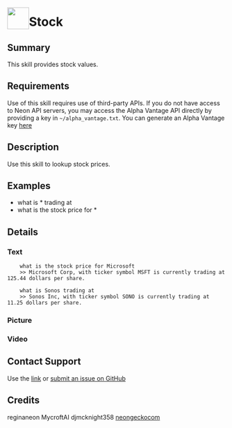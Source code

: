 # <img src='https://0000.us/klatchat/app/files/neon_images/icons/neon_skill.png' card_color="#FF8600" width="50" style="vertical-align:bottom">Stock

## Summary

This skill provides stock values.

## Requirements

Use of this skill requires use of third-party APIs. If you do not have access to Neon API servers, you may access the
Alpha Vantage API directly by providing a key in `~/alpha_vantage.txt`. You can generate an Alpha Vantage key
[here](https://www.alphavantage.co/support/#api-key)

## Description

Use this skill to lookup stock prices.


## Examples

* what is * trading at
* what is the stock price for *

## Details

### Text

        what is the stock price for Microsoft
        >> Microsoft Corp, with ticker symbol MSFT is currently trading at 125.44 dollars per share. 

        what is Sonos trading at
        >> Sonos Inc, with ticker symbol SONO is currently trading at 11.25 dollars per share.

### Picture

### Video

  

## Contact Support

Use the [link](https://neongecko.com/ContactUs) or [submit an issue on GitHub](https://help.github.com/en/articles/creating-an-issue)

## Credits

reginaneon MycroftAI djmcknight358 [neongeckocom](https://neongecko.com/)

